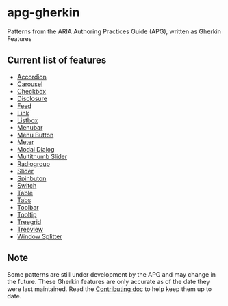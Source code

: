 # apg-gherkin

Patterns from the ARIA Authoring Practices Guide (APG), written as Gherkin Features

## Current list of features

* [Accordion](features/accordion.feature)
* [Carousel](features/carousel.feature)
* [Checkbox](features/checkbox.feature)
* [Disclosure](features/disclosure.feature)
* [Feed](features/feed.feature)
* [Link](features/link.feature)
* [Listbox](features/listbox.feature)
* [Menubar](features/menubar.feature)
* [Menu Button](features/menu-button.feature)
* [Meter](features/meter.feature)
* [Modal Dialog](features/modal-dialog.feature)
* [Multithumb Slider](features/multithumb-slider.feature)
* [Radiogroup](features/radiogroup.feature)
* [Slider](features/slider.feature)
* [Spinbuton](features/spinbutton.feature)
* [Switch](features/switch.feature)
* [Table](features/table.feature)
* [Tabs](features/tabs.feature)
* [Toolbar](features/toolbar.feature)
* [Tooltip](features/tooltip.feature)
* [Treegrid](features/treegrid.feature)
* [Treeview](features/treeview.feature)
* [Window Splitter](features/window-splitter.feature)

## Note

Some patterns are still under development by the APG and may change in the future.
These Gherkin features are only accurate as of the date they were last maintained.
Read the [Contributing doc](CONTRIBUTING.md) to help keep them up to date.